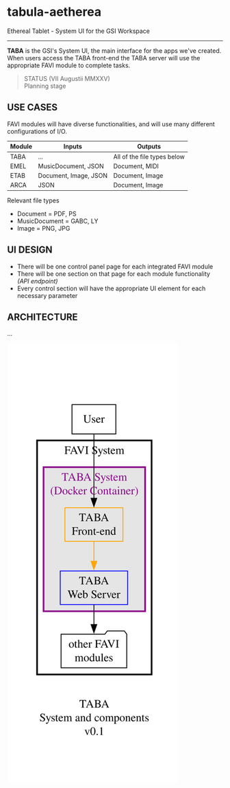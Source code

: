 # tabula-aetherea

Ethereal Tablet - System UI for the GSI Workspace

---

**TABA** is the GSI's System UI, the main interface for the apps we've created. When users access the TABA front-end the TABA server will use the appropriate FAVI module to complete tasks.

> STATUS (VII Augustii MMXXV)  
Planning stage

## USE CASES

FAVI modules will have diverse functionalities, and will use many different configurations of I/O.

| Module | Inputs | Outputs |
| --- | --- | --- |
| TABA | ... | All of the file types below |
| EMEL | MusicDocument, JSON | Document, MIDI |
| ETAB | Document, Image, JSON | Document, Image |
| ARCA | JSON | Document, Image |

Relevant file types

- Document = PDF, PS  
- MusicDocument = GABC, LY
- Image = PNG, JPG

## UI DESIGN

- There will be one control panel page for each integrated FAVI module
- There will be one section on that page for each module functionality _(API endpoint)_
- Every control section will have the appropriate UI element for each necessary parameter

## ARCHITECTURE

...

![TABA system](./static/design/taba-system.svg "TABA system")
